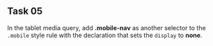 ## Task 05
In the tablet media query, add  **.mobile-nav** as another selector to the `.mobile` style rule with the declaration that sets the `display` to **none**.
 